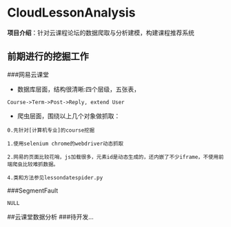 # CloudLessonAnalysis
**项目介绍**：针对云课程论坛的数据爬取与分析建模，构建课程推荐系统
## 前期进行的挖掘工作
###网易云课堂
- 数据库层面，结构很清晰:四个层级，五张表，
```
Course->Term->Post->Reply, extend User
```
- 爬虫层面，围绕以上几个对象做抓取：
```
0.先针对[计算机专业]的course挖掘

1.使用selenium chrome的webdriver动态抓取

2.网易的页面比较花哨，js加载很多，元素id是动态生成的，还内嵌了不少iframe，不使用前端爬虫比较难抓数据。

4.类和方法参见lessondatespider.py
```
###SegmentFault
```
NULL
```
##云课堂数据分析
###待开发...
